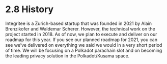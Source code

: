 # 2.8 History

Integritee is a Zurich-based startup that was founded in 2021 by Alain Brenzikofer and Waldemar Scherer. However, the technical work on the project started in 2018. As of now, we plan to execute and deliver on our roadmap for this year. If you see our planned roadmap for 2021, you can see we’ve delivered on everything we said we would in a very short period of time. We will be focusing on a Polkadot parachain slot and on becoming the leading privacy solution in the Polkadot/Kusama space.
